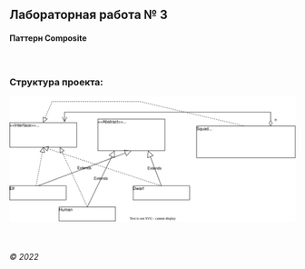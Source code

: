 ## Лабораторная работа № 3  
#### Паттерн Composite

&nbsp;    
### Структура проекта:  
![](scheme.svg)



&nbsp;  
###### © 2022